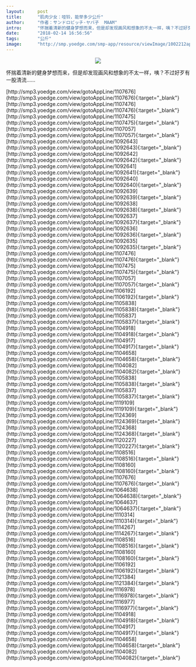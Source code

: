 ```yaml
---
layout:     post
title:      "肌肉少女：哑铃，能举多少公斤"
author:     "作者：サンドロビッチ·ヤバ子  MAAM"
intro:      "怀揣着清新的健身梦想而来，但是却发现画风和想象的不太一样，咦？不过好歹有一股清流……"
date:       "2018-02-14 16:56:56"
tags:       "公斤"
image:      "http://smp.yoedge.com/smp-app/resource/viewImage/1002212appline.png"
---
```

<div style="text-align: center">
<p><img src="http://smp.yoedge.com/smp-app/resource/viewImage/1002212appline.png"/></p>
</div>
<p class="post-meta">
<span>怀揣着清新的健身梦想而来，但是却发现画风和想象的不太一样，咦？不过好歹有一股清流……</span>
</p>
[http://smp3.yoedge.com/view/gotoAppLine/1107676](http://smp3.yoedge.com/view/gotoAppLine/1107676){:target="_blank"}
[http://smp3.yoedge.com/view/gotoAppLine/1107476](http://smp3.yoedge.com/view/gotoAppLine/1107476){:target="_blank"}
[http://smp3.yoedge.com/view/gotoAppLine/1107475](http://smp3.yoedge.com/view/gotoAppLine/1107475){:target="_blank"}
[http://smp3.yoedge.com/view/gotoAppLine/1107057](http://smp3.yoedge.com/view/gotoAppLine/1107057){:target="_blank"}
[http://smp3.yoedge.com/view/gotoAppLine/1092643](http://smp3.yoedge.com/view/gotoAppLine/1092643){:target="_blank"}
[http://smp3.yoedge.com/view/gotoAppLine/1092642](http://smp3.yoedge.com/view/gotoAppLine/1092642){:target="_blank"}
[http://smp3.yoedge.com/view/gotoAppLine/1092641](http://smp3.yoedge.com/view/gotoAppLine/1092641){:target="_blank"}
[http://smp3.yoedge.com/view/gotoAppLine/1092640](http://smp3.yoedge.com/view/gotoAppLine/1092640){:target="_blank"}
[http://smp3.yoedge.com/view/gotoAppLine/1092639](http://smp3.yoedge.com/view/gotoAppLine/1092639){:target="_blank"}
[http://smp3.yoedge.com/view/gotoAppLine/1092638](http://smp3.yoedge.com/view/gotoAppLine/1092638){:target="_blank"}
[http://smp3.yoedge.com/view/gotoAppLine/1092637](http://smp3.yoedge.com/view/gotoAppLine/1092637){:target="_blank"}
[http://smp3.yoedge.com/view/gotoAppLine/1092636](http://smp3.yoedge.com/view/gotoAppLine/1092636){:target="_blank"}
[http://smp3.yoedge.com/view/gotoAppLine/1092635](http://smp3.yoedge.com/view/gotoAppLine/1092635){:target="_blank"}
[http://smp3.yoedge.com/view/gotoAppLine/1107476](http://smp3.yoedge.com/view/gotoAppLine/1107476){:target="_blank"}
[http://smp3.yoedge.com/view/gotoAppLine/1107475](http://smp3.yoedge.com/view/gotoAppLine/1107475){:target="_blank"}
[http://smp3.yoedge.com/view/gotoAppLine/1107057](http://smp3.yoedge.com/view/gotoAppLine/1107057){:target="_blank"}
[http://smp3.yoedge.com/view/gotoAppLine/1106192](http://smp3.yoedge.com/view/gotoAppLine/1106192){:target="_blank"}
[http://smp3.yoedge.com/view/gotoAppLine/1105838](http://smp3.yoedge.com/view/gotoAppLine/1105838){:target="_blank"}
[http://smp3.yoedge.com/view/gotoAppLine/1105837](http://smp3.yoedge.com/view/gotoAppLine/1105837){:target="_blank"}
[http://smp3.yoedge.com/view/gotoAppLine/1104918](http://smp3.yoedge.com/view/gotoAppLine/1104918){:target="_blank"}
[http://smp3.yoedge.com/view/gotoAppLine/1104917](http://smp3.yoedge.com/view/gotoAppLine/1104917){:target="_blank"}
[http://smp3.yoedge.com/view/gotoAppLine/1104658](http://smp3.yoedge.com/view/gotoAppLine/1104658){:target="_blank"}
[http://smp3.yoedge.com/view/gotoAppLine/1104082](http://smp3.yoedge.com/view/gotoAppLine/1104082){:target="_blank"}
[http://smp3.yoedge.com/view/gotoAppLine/1105838](http://smp3.yoedge.com/view/gotoAppLine/1105838){:target="_blank"}
[http://smp3.yoedge.com/view/gotoAppLine/1105837](http://smp3.yoedge.com/view/gotoAppLine/1105837){:target="_blank"}
[http://smp3.yoedge.com/view/gotoAppLine/1119109](http://smp3.yoedge.com/view/gotoAppLine/1119109){:target="_blank"}
[http://smp3.yoedge.com/view/gotoAppLine/1124369](http://smp3.yoedge.com/view/gotoAppLine/1124369){:target="_blank"}
[http://smp3.yoedge.com/view/gotoAppLine/1124368](http://smp3.yoedge.com/view/gotoAppLine/1124368){:target="_blank"}
[http://smp3.yoedge.com/view/gotoAppLine/1120227](http://smp3.yoedge.com/view/gotoAppLine/1120227){:target="_blank"}
[http://smp3.yoedge.com/view/gotoAppLine/1108516](http://smp3.yoedge.com/view/gotoAppLine/1108516){:target="_blank"}
[http://smp3.yoedge.com/view/gotoAppLine/1108160](http://smp3.yoedge.com/view/gotoAppLine/1108160){:target="_blank"}
[http://smp3.yoedge.com/view/gotoAppLine/1107676](http://smp3.yoedge.com/view/gotoAppLine/1107676){:target="_blank"}
[http://smp3.yoedge.com/view/gotoAppLine/1064638](http://smp3.yoedge.com/view/gotoAppLine/1064638){:target="_blank"}
[http://smp3.yoedge.com/view/gotoAppLine/1064637](http://smp3.yoedge.com/view/gotoAppLine/1064637){:target="_blank"}
[http://smp3.yoedge.com/view/gotoAppLine/1110314](http://smp3.yoedge.com/view/gotoAppLine/1110314){:target="_blank"}
[http://smp3.yoedge.com/view/gotoAppLine/1114267](http://smp3.yoedge.com/view/gotoAppLine/1114267){:target="_blank"}
[http://smp3.yoedge.com/view/gotoAppLine/1108516](http://smp3.yoedge.com/view/gotoAppLine/1108516){:target="_blank"}
[http://smp3.yoedge.com/view/gotoAppLine/1108160](http://smp3.yoedge.com/view/gotoAppLine/1108160){:target="_blank"}
[http://smp3.yoedge.com/view/gotoAppLine/1106192](http://smp3.yoedge.com/view/gotoAppLine/1106192){:target="_blank"}
[http://smp3.yoedge.com/view/gotoAppLine/1121384](http://smp3.yoedge.com/view/gotoAppLine/1121384){:target="_blank"}
[http://smp3.yoedge.com/view/gotoAppLine/1116978](http://smp3.yoedge.com/view/gotoAppLine/1116978){:target="_blank"}
[http://smp3.yoedge.com/view/gotoAppLine/1116977](http://smp3.yoedge.com/view/gotoAppLine/1116977){:target="_blank"}
[http://smp3.yoedge.com/view/gotoAppLine/1104918](http://smp3.yoedge.com/view/gotoAppLine/1104918){:target="_blank"}
[http://smp3.yoedge.com/view/gotoAppLine/1104917](http://smp3.yoedge.com/view/gotoAppLine/1104917){:target="_blank"}
[http://smp3.yoedge.com/view/gotoAppLine/1104658](http://smp3.yoedge.com/view/gotoAppLine/1104658){:target="_blank"}
[http://smp3.yoedge.com/view/gotoAppLine/1104082](http://smp3.yoedge.com/view/gotoAppLine/1104082){:target="_blank"}


